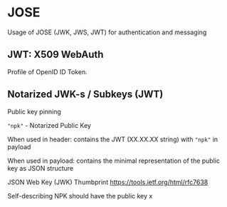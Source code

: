 # JOSE
Usage of JOSE (JWK, JWS, JWT) for authentication and messaging

## JWT: X509 WebAuth
Profile of OpenID ID Token.



## Notarized JWK-s / Subkeys (JWT)

Public key pinning

`"npk"` - Notarized Public Key

When used in header: contains the JWT (XX.XX.XX string) with `"npk"` in payload

When used in payload: contains the minimal representation of the public key as JSON structure

JSON Web Key (JWK) Thumbprint https://tools.ietf.org/html/rfc7638

Self-describing NPK should have the public key x 

## 
